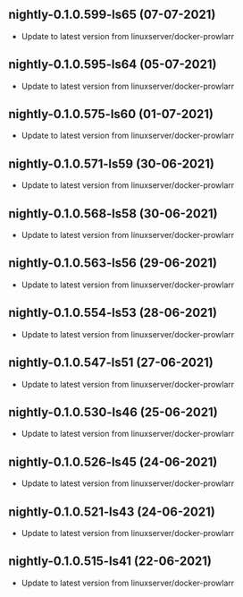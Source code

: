 
## nightly-0.1.0.599-ls65 (07-07-2021)
- Update to latest version from linuxserver/docker-prowlarr

## nightly-0.1.0.595-ls64 (05-07-2021)
- Update to latest version from linuxserver/docker-prowlarr

## nightly-0.1.0.575-ls60 (01-07-2021)
- Update to latest version from linuxserver/docker-prowlarr

## nightly-0.1.0.571-ls59 (30-06-2021)
- Update to latest version from linuxserver/docker-prowlarr

## nightly-0.1.0.568-ls58 (30-06-2021)
- Update to latest version from linuxserver/docker-prowlarr

## nightly-0.1.0.563-ls56 (29-06-2021)
- Update to latest version from linuxserver/docker-prowlarr

## nightly-0.1.0.554-ls53 (28-06-2021)
- Update to latest version from linuxserver/docker-prowlarr

## nightly-0.1.0.547-ls51 (27-06-2021)
- Update to latest version from linuxserver/docker-prowlarr

## nightly-0.1.0.530-ls46 (25-06-2021)
- Update to latest version from linuxserver/docker-prowlarr

## nightly-0.1.0.526-ls45 (24-06-2021)
- Update to latest version from linuxserver/docker-prowlarr

## nightly-0.1.0.521-ls43 (24-06-2021)
- Update to latest version from linuxserver/docker-prowlarr

## nightly-0.1.0.515-ls41 (22-06-2021)
- Update to latest version from linuxserver/docker-prowlarr

